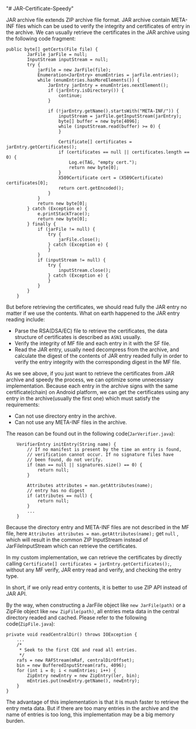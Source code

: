"# JAR-Certificate-Speedy" 

JAR archive file extends ZIP archive file format. JAR archive contain META-INF files which can be used to verify the integrity and certificates of entry in the archive. We can usually retrieve the certificates in the JAR archive using the following code fragment:
```
public byte[] getCerts(File file) {
        JarFile jarFile = null;
        InputStream inputStream = null;
        try {
            jarFile = new JarFile(file);
            Enumeration<JarEntry> enumEntries = jarFile.entries();
            while (enumEntries.hasMoreElements()) {
                JarEntry jarEntry = enumEntries.nextElement();
                if (jarEntry.isDirectory()) {
                    continue;
                }

                if (!jarEntry.getName().startsWith("META-INF/")) {
                    inputStream = jarFile.getInputStream(jarEntry);
                    byte[] buffer = new byte[4096];
                    while (inputStream.read(buffer) >= 0) {
                    }

                    Certificate[] certificates = jarEntry.getCertificates();
                    if (certificates == null || certificates.length == 0) {
                        Log.e(TAG, "empty cert.");
                        return new byte[0];
                    }
                    X509Certificate cert = (X509Certificate) certificates[0];
                    return cert.getEncoded();
                }
            }
            return new byte[0];
        } catch (Exception e) {
            e.printStackTrace();
            return new byte[0];
        } finally {
            if (jarFile != null) {
                try {
                    jarFile.close();
                } catch (Exception e) {
                }
            }
            if (inputStream != null) {
                try {
                    inputStream.close();
                } catch (Exception e) {
                }
            }
        }
    }
```

But before retrieving the certificates, we should read fully the JAR entry no matter if we use the contents. What on earth happened to the JAR entry reading include:
* Parse the RSA(DSA/EC) file to retrieve the certificates, the data structure of certificates is described as `ASN1` usually.
* Verify the integrity of MF file and each entry in it with the SF file.
* Read the JAR entry, usually need decompress from the archive, and calculate the digest of the contents of JAR entry readed fully in order to verify the entry integrity with the corresponding digest in the MF file.

As we see above, if you just want to retrieve the certificates from JAR archive and speedy the process, we can optimize some unnecessary implementation. Because each entry in the archive signs with the same certificate(chain) on Android platform, we can get the certificates using any entry in the archive(usually the first one) which must satisfy the requirements:
* Can not use directory entry in the archive.
* Can not use any META-INF files in the archive.

The reason can be found out in the following code(`JarVerifier.java`):
```
    VerifierEntry initEntry(String name) {
        // If no manifest is present by the time an entry is found,
        // verification cannot occur. If no signature files have
        // been found, do not verify.
        if (man == null || signatures.size() == 0) {
            return null;
        }

        Attributes attributes = man.getAttributes(name);
        // entry has no digest
        if (attributes == null) {
            return null;
        }
        ...
    }
```
Because the directory entry and META-INF files are not described in the MF file, here `Attributes attributes = man.getAttributes(name);`  get `null` , which will result in the common ZIP InputStream instead of JarFileInputStream which can retrieve the certificates.

In my custom implementation, we can retrieve the certificates by directly calling `Certificate[] certificates = jarEntry.getCertificates();`, without any MF verify, JAR entry read and verify, and checking the entry type.

In short, if we only read entry contents, it is better to use ZIP API instead of JAR API.

By the way, when constructing a JarFile object like `new JarFile(path)` or a ZipFile object like `new ZipFile(path)`, all entries meta data in the central directory readed and cached. Please refer to the following code(`ZipFile.java`):
```
private void readCentralDir() throws IOException {
    ...
    /*
     * Seek to the first CDE and read all entries.
     */
    rafs = new RAFStream(mRaf, centralDirOffset);
    bin = new BufferedInputStream(rafs, 4096);
    for (int i = 0; i < numEntries; i++) {
        ZipEntry newEntry = new ZipEntry(ler, bin);
        mEntries.put(newEntry.getName(), newEntry);
    }
}
```
The advantage of this implementation is that it is mush faster to retrieve the entry meta data. But if there are too many entries in the archive and the name of entries is too long, this implementation may be a big memory burden.









